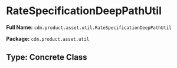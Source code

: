 # RateSpecificationDeepPathUtil

**Full Name:** `cdm.product.asset.util.RateSpecificationDeepPathUtil`

**Package:** `cdm.product.asset.util`

## Type: Concrete Class


